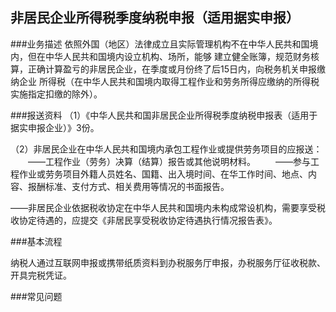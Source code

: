 ## 非居民企业所得税季度纳税申报（适用据实申报）

###业务描述
     依照外国（地区）法律成立且实际管理机构不在中华人民共和国境内，但在中华人民共和国境内设立机构、场所，能够
     建立健全账簿，规范财务核算，正确计算盈亏的非居民企业，在季度或月份终了后15日内，向税务机关申报缴纳企业
     所得税（在中华人民共和国境内取得工程作业和劳务所得应缴纳的所得税实施指定扣缴的除外）。



###报送资料
（1）《中华人民共和国非居民企业所得税季度纳税申报表（适用于据实申报企业）》3份。

（2）非居民企业在中华人民共和国境内承包工程作业或提供劳务项目的应报送：
　　——工程作业（劳务）决算（结算）报告或其他说明材料。
　　——参与工程作业或劳务项目外籍人员姓名、国籍、出入境时间、在华工作时间、地点、内容、报酬标准、支付方式、相关费用等情况的书面报告。

——非居民企业依据税收协定在中华人民共和国境内未构成常设机构，需要享受税收协定待遇的，应提交《非居民享受税收协定待遇执行情况报告表》。




###基本流程

  纳税人通过互联网申报或携带纸质资料到办税服务厅申报，办税服务厅征收税款、开具完税凭证。

###常见问题




